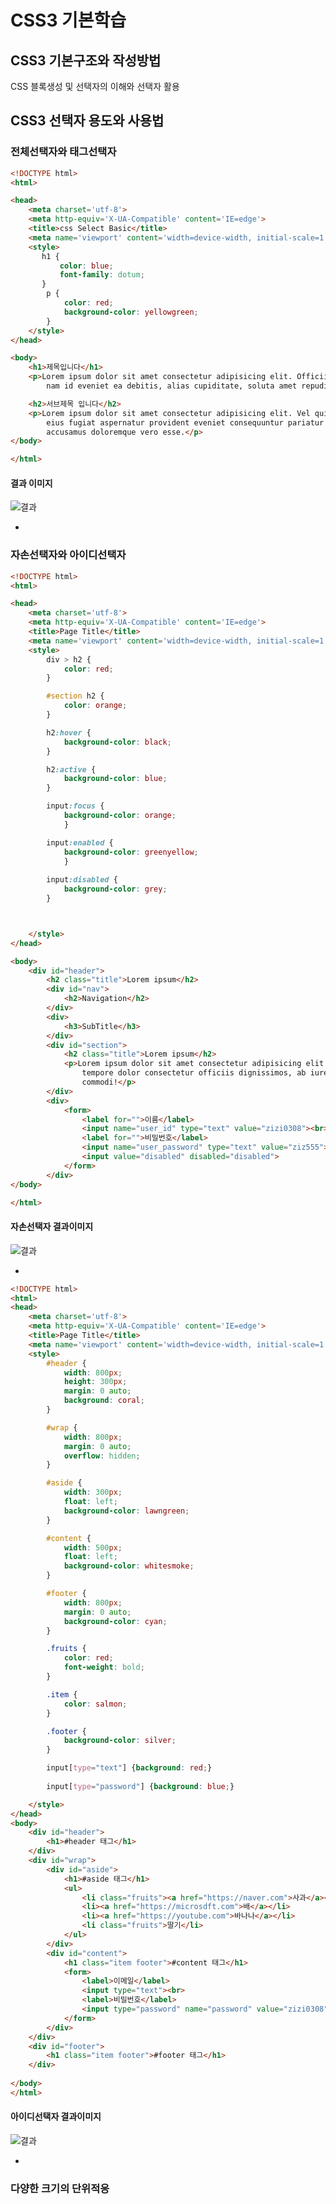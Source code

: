 # CSS3 기본학습

## CSS3 기본구조와 작성방법
CSS 블록생성 및 선택자의 이해와 선택자 활용

## CSS3 선택자 용도와 사용법

### 전체선택자와 태그선택자


```html
<!DOCTYPE html>
<html>

<head>
    <meta charset='utf-8'>
    <meta http-equiv='X-UA-Compatible' content='IE=edge'>
    <title>css Select Basic</title>
    <meta name='viewport' content='width=device-width, initial-scale=1'>
    <style>
       h1 {
           color: blue;
           font-family: dotum;
       }
        p {
            color: red;
            background-color: yellowgreen;
        }
    </style>
</head>

<body>
    <h1>제목입니다</h1>
    <p>Lorem ipsum dolor sit amet consectetur adipisicing elit. Officiis adipisci sed dolorum architecto repellat aut
        nam id eveniet ea debitis, alias cupiditate, soluta amet repudiandae quae earum ex, quod nesciunt!</p>

    <h2>서브제목 입니다</h2>
    <p>Lorem ipsum dolor sit amet consectetur adipisicing elit. Vel quibusdam, necessitatibus facere odit consequatur
        eius fugiat aspernatur provident eveniet consequuntur pariatur autem explicabo quisquam voluptatem illum
        accusamus doloremque vero esse.</p>
</body>

</html>
```

#### 결과 이미지

![결과](https://blogfiles.pstatic.net/MjAyMTAyMDZfODIg/MDAxNjEyNjA3MTg5ODQz.tjHhYXv5FOzcZwwzFm5jyou07eaSIWpyDFZxcVPvvsUg.cFtKNVMI8YzmFwE_etOpFFzBYAouznz-7xys6rFEmoYg.PNG.whgmlwl222/select_basic.png)


-


### 자손선택자와 아이디선택자

```html
<!DOCTYPE html>
<html>

<head>
    <meta charset='utf-8'>
    <meta http-equiv='X-UA-Compatible' content='IE=edge'>
    <title>Page Title</title>
    <meta name='viewport' content='width=device-width, initial-scale=1'>
    <style>
        div > h2 {
            color: red;
        }

        #section h2 {
            color: orange;
        }

        h2:hover {
            background-color: black;
        }

        h2:active {
            background-color: blue;
        }

        input:focus {
            background-color: orange;
            }

        input:enabled {
            background-color: greenyellow;
            }
        
        input:disabled {
            background-color: grey;
        }



    </style>
</head>

<body>
    <div id="header">
        <h2 class="title">Lorem ipsum</h2>
        <div id="nav">
            <h2>Navigation</h2>
        </div>
        <div>
            <h3>SubTitle</h3>
        </div>
        <div id="section">
            <h2 class="title">Lorem ipsum</h2>
            <p>Lorem ipsum dolor sit amet consectetur adipisicing elit. Ratione velit quos modi dignissimos nemo? Fugiat
                tempore dolor consectetur officiis dignissimos, ab iure quibusdam possimus eius neque et est quasi
                commodi!</p>
        </div>
        <div>
            <form>
                <label for="">이름</label>
                <input name="user_id" type="text" value="zizi0308"><br>
                <label for="">비밀번호</label>
                <input name="user_password" type="text" value="ziz555"><br>
                <input value="disabled" disabled="disabled">
            </form>
        </div>
</body>

</html>
```


#### 자손선택자 결과이미지

![결과](https://blogfiles.pstatic.net/MjAyMTAyMDZfMTE5/MDAxNjEyNjA3MTg5ODMz.w6fbqMsSu5Z7ppixanNZiTeIxcDldBWmCRgBGZlLfN4g._xnSC6dxd_XX5CDLm_UfIvQ2edu0gSz-kdhHEd4glgkg.PNG.whgmlwl222/selector_child.png)


-

```html
<!DOCTYPE html>
<html>
<head>
    <meta charset='utf-8'>
    <meta http-equiv='X-UA-Compatible' content='IE=edge'>
    <title>Page Title</title>
    <meta name='viewport' content='width=device-width, initial-scale=1'>
    <style>
        #header {
            width: 800px;
            height: 300px;
            margin: 0 auto;
            background: coral;
        }

        #wrap {
            width: 800px; 
            margin: 0 auto;
            overflow: hidden;
        }

        #aside {
            width: 300px; 
            float: left;
            background-color: lawngreen;
        }

        #content {
            width: 500px; 
            float: left;
            background-color: whitesmoke;
        }

        #footer {
            width: 800px; 
            margin: 0 auto;
            background-color: cyan;
        }

        .fruits {
            color: red;
            font-weight: bold;
        }

        .item {
            color: salmon;
        }

        .footer {
            background-color: silver;
        }

        input[type="text"] {background: red;}
        
        input[type="password"] {background: blue;}

    </style>
</head>
<body>
    <div id="header"> 
        <h1>#header 태그</h1>
    </div>
    <div id="wrap">
        <div id="aside">
            <h1>#aside 태그</h1>
            <ul>
                <li class="fruits"><a href="https://naver.com">사과</a></li>
                <li><a href="https://microsdft.com">배</a></li>
                <li><a href="https://youtube.com">바나나</a></li>
                <li class="fruits">딸기</li>
            </ul>
        </div>
        <div id="content">
            <h1 class="item footer">#content 태그</h1>
            <form>
                <label>이메일</label>
                <input type="text"><br>
                <label>비밀번호</label>
                <input type="password" name="password" value="zizi0308">
            </form>
        </div>
    </div>
    <div id="footer">
        <h1 class="item footer">#footer 태그</h1>
    </div>
    
</body>
</html>
```

#### 아이디선택자 결과이미지

![결과](https://blogfiles.pstatic.net/MjAyMTAyMDZfMTUx/MDAxNjEyNjA3MTg5ODMz.dhHWSD41fw65kNN_ZFzpGqPwZv64N3IWrsRjVTD0UnYg.jsAAelYHG6xn56cXcToi6jk4DmY1ErTpR6Rc9tfM7Pog.PNG.whgmlwl222/selector_id.png)


-



### 다양한 크기의 단위적응

```html





